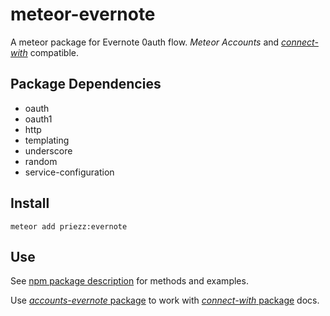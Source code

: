 meteor-evernote
============================

A meteor package for Evernote 0auth flow. *Meteor Accounts* and [*connect-with*](https://atmospherejs.com/mondora/connect-with) compatible.

Package Dependencies
----------------------

* oauth
* oauth1
* http
* templating
* underscore
* random
* service-configuration


Install
-----------
```
meteor add priezz:evernote
```

Use
-----

See [npm package description](https://github.com/evernote/evernote-sdk-js) for methods and examples.

Use [*accounts-evernote* package](https://www.npmjs.com/package/evernote) to work with  [*connect-with* package](https://atmospherejs.com/mondora/connect-with) docs.
